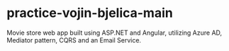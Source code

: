 # practice-vojin-bjelica-main
Movie store web app built using ASP.NET and Angular, utilizing Azure AD, Mediator pattern, CQRS and an Email Service.
